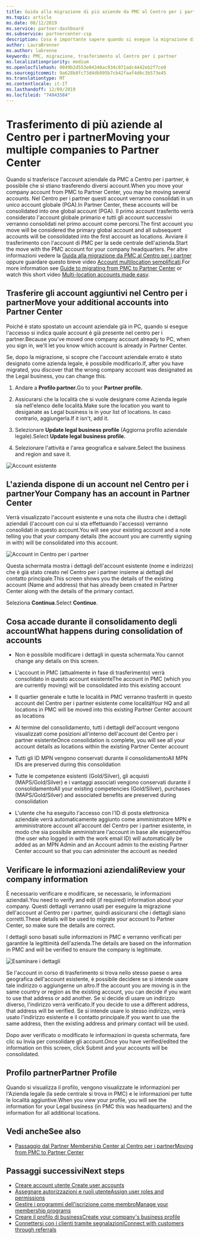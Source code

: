 ```yaml
---
title: Guida alla migrazione di più aziende da PMC al Centro per i partner | Centro per i partner
ms.topic: article
ms.date: 08/12/2019
ms.service: partner-dashboard
ms.subservice: partnercenter-csp
description: Cosa è importante sapere quando si esegue la migrazione di più società da PMC al centro per i partner e consolidarle in un account globale primario.
author: LauraBrenner
ms.author: labrenne
keywords: PMC, migrazione, trasferimento al Centro per i partner
ms.localizationpriority: medium
ms.openlocfilehash: 0049b2d553e04340ac934c071adc4442eb2f7ce0
ms.sourcegitcommit: 9a628b8fc73d4db995b7cb42faaf4d6c3b573e45
ms.translationtype: MT
ms.contentlocale: it-IT
ms.lasthandoff: 12/09/2019
ms.locfileid: "74943584"
---
```

# <a name="moving-your-multiple-companies-to-partner-center"></a><span data-ttu-id="e2662-104">Trasferimento di più aziende al Centro per i partner</span><span class="sxs-lookup"><span data-stu-id="e2662-104">Moving your multiple companies to Partner Center</span></span>

<span data-ttu-id="e2662-105">Quando si trasferisce l'account aziendale da PMC a Centro per i partner, è possibile che si stiano trasferendo diversi account.</span><span class="sxs-lookup"><span data-stu-id="e2662-105">When you move your company account from PMC to Partner Center, you may be moving several accounts.</span></span> <span data-ttu-id="e2662-106">Nel Centro per i partner questi account verranno consolidati in un unico account globale (PGA).</span><span class="sxs-lookup"><span data-stu-id="e2662-106">In Partner Center, these accounts will be consolidated into one global account (PGA).</span></span> <span data-ttu-id="e2662-107">Il primo account trasferito verrà considerato l'account globale primario e tutti gli account successivi verranno consolidati nel primo account come percorsi.</span><span class="sxs-lookup"><span data-stu-id="e2662-107">The first account you move will be considered the primary global account and all subsequent accounts will be consolidated into the first account as locations.</span></span> <span data-ttu-id="e2662-108">Avviare il trasferimento con l'account di PMC per la sede centrale dell'azienda.</span><span class="sxs-lookup"><span data-stu-id="e2662-108">Start the move with the PMC account for your company headquarters.</span></span> <span data-ttu-id="e2662-109">Per altre informazioni vedere la [Guida alla migrazione da PMC al Centro per i partner](guide-to-migration.md) oppure guardare questo breve video [Account multilocation semplificati](https://vimeo.com/290335248).</span><span class="sxs-lookup"><span data-stu-id="e2662-109">For more information see [Guide to migrating from PMC to Partner Center](guide-to-migration.md) or watch this short video [Multi-location accounts made easy](https://vimeo.com/290335248).</span></span>

## <a name="move-your-additional-accounts-into-partner-center"></a><span data-ttu-id="e2662-110">Trasferire gli account aggiuntivi nel Centro per i partner</span><span class="sxs-lookup"><span data-stu-id="e2662-110">Move your additional accounts into Partner Center</span></span> 

<span data-ttu-id="e2662-111">Poiché è stato spostato un account aziendale già in PC, quando si esegue l'accesso si indica quale account è già presente nel centro per i partner.</span><span class="sxs-lookup"><span data-stu-id="e2662-111">Because you've moved one company account already to PC, when you sign in, we'll let you know which account is already in Partner Center.</span></span> 


<span data-ttu-id="e2662-112">Se, dopo la migrazione, si scopre che l'account aziendale errato è stato designato come azienda legale, è possibile modificarlo.</span><span class="sxs-lookup"><span data-stu-id="e2662-112">If, after you have migrated, you discover that the wrong company account was designated as the Legal business, you can change this.</span></span>

1. <span data-ttu-id="e2662-113">Andare a **Profilo partner.**</span><span class="sxs-lookup"><span data-stu-id="e2662-113">Go to your **Partner profile.**</span></span>

2. <span data-ttu-id="e2662-114">Assicurarsi che la località che si vuole designare come Azienda legale sia nell'elenco delle località.</span><span class="sxs-lookup"><span data-stu-id="e2662-114">Make sure the location you want to desiganate as Legal business is in your list of locations.</span></span> <span data-ttu-id="e2662-115">In caso contrario, aggiungerla.</span><span class="sxs-lookup"><span data-stu-id="e2662-115">If it isn't, add it.</span></span>

3. <span data-ttu-id="e2662-116">Selezionare **Update legal business profile** (Aggiorna profilo aziendale legale).</span><span class="sxs-lookup"><span data-stu-id="e2662-116">Select **Update legal business profile.**</span></span>

4. <span data-ttu-id="e2662-117">Selezionare l'attività e l'area geografica e salvare.</span><span class="sxs-lookup"><span data-stu-id="e2662-117">Select the business and region and save it.</span></span>

![Account esistente](images/migration/accountwithus.png)

## <a name="your-company-has-an-account-in-partner-center"></a><span data-ttu-id="e2662-119">L'azienda dispone di un account nel Centro per i partner</span><span class="sxs-lookup"><span data-stu-id="e2662-119">Your Company has an account in Partner Center</span></span>

<span data-ttu-id="e2662-120">Verrà visualizzato l'account esistente e una nota che illustra che i dettagli aziendali (l'account con cui si sta effettuando l'accesso) verranno consolidati in questo account.</span><span class="sxs-lookup"><span data-stu-id="e2662-120">You will see your existing account and a note telling you that your company details (the account you are currently signing in with) will be consolidated into this account.</span></span>

![Account in Centro per i partner](images/migration/existingaccount2.png)

<span data-ttu-id="e2662-122">Questa schermata mostra i dettagli dell'account esistente (nome e indirizzo) che è già stato creato nel Centro per i partner insieme ai dettagli del contatto principale.</span><span class="sxs-lookup"><span data-stu-id="e2662-122">This screen shows you the details of the existing account (Name and address) that has already been created in Partner Center along with the details of the primary contact.</span></span> 

<span data-ttu-id="e2662-123">Seleziona **Continua**.</span><span class="sxs-lookup"><span data-stu-id="e2662-123">Select **Continue**.</span></span>

## <a name="what-happens-during-consolidation-of-accounts"></a><span data-ttu-id="e2662-124">Cosa accade durante il consolidamento degli account</span><span class="sxs-lookup"><span data-stu-id="e2662-124">What happens during consolidation of accounts</span></span>

- <span data-ttu-id="e2662-125">Non è possibile modificare i dettagli in questa schermata.</span><span class="sxs-lookup"><span data-stu-id="e2662-125">You cannot change any details on this screen.</span></span> 

- <span data-ttu-id="e2662-126">L'account in PMC (attualmente in fase di trasferimento) verrà consolidato in questo account esistente</span><span class="sxs-lookup"><span data-stu-id="e2662-126">The account in PMC (which you are currently moving) will be consolidated into this existing account</span></span> 

- <span data-ttu-id="e2662-127">Il quartier generale e tutte le località in PMC verranno trasferiti in questo account del Centro per i partner esistente come località</span><span class="sxs-lookup"><span data-stu-id="e2662-127">Your HQ and all locations in PMC will be moved into this existing Partner Center account as locations</span></span>

- <span data-ttu-id="e2662-128">Al termine del consolidamento, tutti i dettagli dell'account vengono visualizzati come posizioni all'interno dell'account del Centro per i partner esistente</span><span class="sxs-lookup"><span data-stu-id="e2662-128">Once consolidation is complete, you will see all your account details as locations within the existing Partner Center account</span></span> 

- <span data-ttu-id="e2662-129">Tutti gli ID MPN vengono conservati durante il consolidamento</span><span class="sxs-lookup"><span data-stu-id="e2662-129">All MPN IDs are preserved during this consolidation</span></span>

- <span data-ttu-id="e2662-130">Tutte le competenze esistenti (Gold/Silver), gli acquisti (MAPS/Gold/Silver) e i vantaggi associati vengono conservati durante il consolidamento</span><span class="sxs-lookup"><span data-stu-id="e2662-130">All your existing competencies (Gold/Silver), purchases (MAPS/Gold/Silver) and associated benefits are preserved during consolidation</span></span>

- <span data-ttu-id="e2662-131">L'utente che ha eseguito l'accesso con l'ID di posta elettronica aziendale verrà automaticamente aggiunto come amministratore MPN e amministratore account all'account del Centro per i partner esistente, in modo che sia possibile amministrare l'account in base alle esigenze</span><span class="sxs-lookup"><span data-stu-id="e2662-131">You (the user who logged in with the work email ID) will automatically be added as an MPN Admin and an Account admin to the existing Partner Center account so that you can administer the account as needed</span></span> 


## <a name="review-your-company-information"></a><span data-ttu-id="e2662-132">Verificare le informazioni aziendali</span><span class="sxs-lookup"><span data-stu-id="e2662-132">Review your company information</span></span>

<span data-ttu-id="e2662-133">È necessario verificare e modificare, se necessario, le informazioni aziendali.</span><span class="sxs-lookup"><span data-stu-id="e2662-133">You need to verify and edit (if required) information about your company.</span></span> <span data-ttu-id="e2662-134">Questi dettagli verranno usati per eseguire la migrazione dell'account al Centro per i partner, quindi assicurarsi che i dettagli siano corretti.</span><span class="sxs-lookup"><span data-stu-id="e2662-134">These details will be used to migrate your account to Partner Center, so make sure the details are correct.</span></span> 

<span data-ttu-id="e2662-135">I dettagli sono basati sulle informazioni in PMC e verranno verificati per garantire la legittimità dell'azienda.</span><span class="sxs-lookup"><span data-stu-id="e2662-135">The details are based on the information in PMC and will be verified to ensure the company is legitimate.</span></span> 

![Esaminare i dettagli](images/migration/review.png)

<span data-ttu-id="e2662-137">Se l'account in corso di trasferimento si trova nello stesso paese o area geografica dell'account esistente, è possibile decidere se si intende usare tale indirizzo o aggiungerne un altro.</span><span class="sxs-lookup"><span data-stu-id="e2662-137">If the account you are moving is in the same country or region as the existing account, you can decide if you want to use that address or add another.</span></span> <span data-ttu-id="e2662-138">Se si decide di usare un indirizzo diverso, l'indirizzo verrà verificato.</span><span class="sxs-lookup"><span data-stu-id="e2662-138">If you decide to use a different address, that address will be verified.</span></span> <span data-ttu-id="e2662-139">Se si intende usare lo stesso indirizzo, verrà usato l'indirizzo esistente e il contatto principale.</span><span class="sxs-lookup"><span data-stu-id="e2662-139">If you want to use the same address, then the existing address and primary contact will be used.</span></span>

<span data-ttu-id="e2662-140">Dopo aver verificato o modificato le informazioni in questa schermata, fare clic su Invia per consolidare gli account.</span><span class="sxs-lookup"><span data-stu-id="e2662-140">Once you have verified/edited the information on this screen, click Submit and your accounts will be consolidated.</span></span>

## <a name="partner-profile"></a><span data-ttu-id="e2662-141">Profilo partner</span><span class="sxs-lookup"><span data-stu-id="e2662-141">Partner Profile</span></span>

<span data-ttu-id="e2662-142">Quando si visualizza il profilo, vengono visualizzate le informazioni per l'Azienda legale (la sede centrale si trova in PMC) e le informazioni per tutte le località aggiuntive.</span><span class="sxs-lookup"><span data-stu-id="e2662-142">When you view your profile, you will see the information for your Legal business (in PMC this was headquarters) and the information for all additional locations.</span></span>

## <a name="see-also"></a><span data-ttu-id="e2662-143">Vedi anche</span><span class="sxs-lookup"><span data-stu-id="e2662-143">See also</span></span>

- [<span data-ttu-id="e2662-144">Passaggio dal Partner Membership Center al Centro per i partner</span><span class="sxs-lookup"><span data-stu-id="e2662-144">Moving from PMC to Partner Center</span></span>](move-pmc-pc-map.md)

## <a name="next-steps"></a><span data-ttu-id="e2662-145">Passaggi successivi</span><span class="sxs-lookup"><span data-stu-id="e2662-145">Next steps</span></span>

- [<span data-ttu-id="e2662-146">Creare account utente </span><span class="sxs-lookup"><span data-stu-id="e2662-146">Create user accounts </span></span>](create-user-accounts-and-set-permissions.md)
- [<span data-ttu-id="e2662-147">Assegnare autorizzazioni e ruoli utente</span><span class="sxs-lookup"><span data-stu-id="e2662-147">Assign user roles and permissions</span></span>](permissions-overview.md)
- [<span data-ttu-id="e2662-148">Gestire i programmi dell'iscrizione come membro</span><span class="sxs-lookup"><span data-stu-id="e2662-148">Manage your membership programs</span></span>](renew-mpn-offers.md)
- [<span data-ttu-id="e2662-149">Creare il profilo di business</span><span class="sxs-lookup"><span data-stu-id="e2662-149">Create your company's business profile</span></span>](create-a-marketing-profile.md)
- [<span data-ttu-id="e2662-150">Connettersi con i clienti tramite segnalazioni</span><span class="sxs-lookup"><span data-stu-id="e2662-150">Connect with customers through referrals</span></span>](responding-to-referrals.md)
